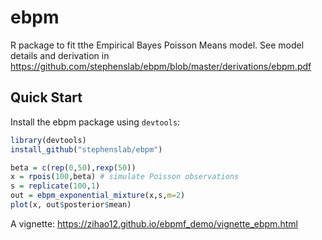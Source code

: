 # ebpm
R package to fit tthe Empirical Bayes Poisson Means model.
See model details and derivation in https://github.com/stephenslab/ebpm/blob/master/derivations/ebpm.pdf


## Quick Start

Install the ebpm package using `devtools`:

```R
library(devtools)
install_github("stephenslab/ebpm")
```

```R
beta = c(rep(0,50),rexp(50))
x = rpois(100,beta) # simulate Poisson observations
s = replicate(100,1)
out = ebpm_exponential_mixture(x,s,m=2)
plot(x, out$posterior$mean)
```
A vignette: https://zihao12.github.io/ebpmf_demo/vignette_ebpm.html
